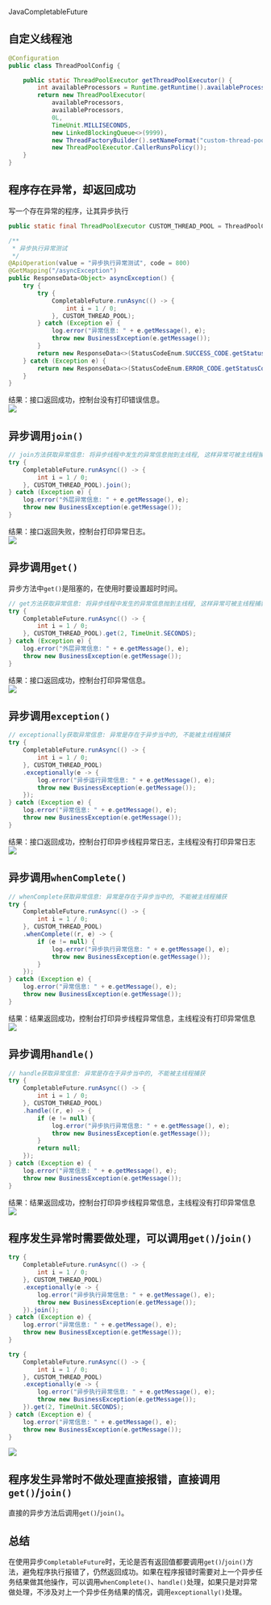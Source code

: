 JavaCompletableFuture
<a name="a6Yi9"></a>
## 自定义线程池
```java
@Configuration
public class ThreadPoolConfig {

    public static ThreadPoolExecutor getThreadPoolExecutor() {
        int availableProcessors = Runtime.getRuntime().availableProcessors();
        return new ThreadPoolExecutor(
            availableProcessors,
            availableProcessors,
            0L,
            TimeUnit.MILLISECONDS,
            new LinkedBlockingQueue<>(9999),
            new ThreadFactoryBuilder().setNameFormat("custom-thread-pool-%d").build(),
            new ThreadPoolExecutor.CallerRunsPolicy());
    }
}
```
<a name="RiDLz"></a>
## 程序存在异常，却返回成功
写一个存在异常的程序，让其异步执行
```java
public static final ThreadPoolExecutor CUSTOM_THREAD_POOL = ThreadPoolConfig.getThreadPoolExecutor();

/**
 * 异步执行异常测试
 */
@ApiOperation(value = "异步执行异常测试", code = 800)
@GetMapping("/asyncException")
public ResponseData<Object> asyncException() {
    try {
        try {
            CompletableFuture.runAsync(() -> {
                int i = 1 / 0;
            }, CUSTOM_THREAD_POOL);
        } catch (Exception e) {
            log.error("异常信息: " + e.getMessage(), e);
            throw new BusinessException(e.getMessage());
        }
        return new ResponseData<>(StatusCodeEnum.SUCCESS_CODE.getStatusCode(), "操作成功");
    } catch (Exception e) {
        return new ResponseData<>(StatusCodeEnum.ERROR_CODE.getStatusCode(), "操作失败:" + e.getMessage());
    }
}
```
结果：接口返回成功，控制台没有打印错误信息。<br />![](https://cdn.nlark.com/yuque/0/2023/png/396745/1687617633498-a7f4d048-ffb9-4913-8e27-6540cfd9c770.png#averageHue=%23faf9f8&clientId=uabe5defa-710a-4&from=paste&id=ue43f167d&originHeight=646&originWidth=1374&originalType=url&ratio=2.5&rotation=0&showTitle=false&status=done&style=none&taskId=uae638165-2280-43d0-b11f-765065d1ba4&title=)
<a name="PFZu3"></a>
## 异步调用`join()`
```java
// join方法获取异常信息: 将异步线程中发生的异常信息抛到主线程, 这样异常可被主线程捕获
try {
    CompletableFuture.runAsync(() -> {
        int i = 1 / 0;
    }, CUSTOM_THREAD_POOL).join();
} catch (Exception e) {
    log.error("外层异常信息: " + e.getMessage(), e);
    throw new BusinessException(e.getMessage());
}
```
结果：接口返回失败，控制台打印异常日志。<br />![](https://cdn.nlark.com/yuque/0/2023/png/396745/1687617633533-c30d37c5-055d-4378-b21a-c6442df4b637.png#averageHue=%23faf8f7&clientId=uabe5defa-710a-4&from=paste&id=u6df5b6e1&originHeight=764&originWidth=1340&originalType=url&ratio=2.5&rotation=0&showTitle=false&status=done&style=none&taskId=uff753c03-fa79-470b-aa9d-7738cdc33ff&title=)
<a name="nRPoG"></a>
## 异步调用`get()`
异步方法中`get()`是阻塞的，在使用时要设置超时时间。
```java
// get方法获取异常信息: 将异步线程中发生的异常信息抛到主线程, 这样异常可被主线程捕获
try {
    CompletableFuture.runAsync(() -> {
        int i = 1 / 0;
    }, CUSTOM_THREAD_POOL).get(2, TimeUnit.SECONDS);
} catch (Exception e) {
    log.error("外层异常信息: " + e.getMessage(), e);
    throw new BusinessException(e.getMessage());
}
```
结果：接口返回成功，控制台打印异常信息。<br />![](https://cdn.nlark.com/yuque/0/2023/png/396745/1687617633545-c8336ad1-84ca-4308-b440-46ff31f56998.png#averageHue=%23faf9f7&clientId=uabe5defa-710a-4&from=paste&id=u059d12a0&originHeight=791&originWidth=1379&originalType=url&ratio=2.5&rotation=0&showTitle=false&status=done&style=none&taskId=u7127b853-e58e-4b24-af08-e651a392f2a&title=)
<a name="DTsc4"></a>
## 异步调用`exception()`
```java
// exceptionally获取异常信息: 异常是存在于异步当中的, 不能被主线程捕获
try {
    CompletableFuture.runAsync(() -> {
        int i = 1 / 0;
    }, CUSTOM_THREAD_POOL)
    .exceptionally(e -> {
        log.error("异步运行异常信息: " + e.getMessage(), e);
        throw new BusinessException(e.getMessage());
    });
} catch (Exception e) {
    log.error("异常信息: " + e.getMessage(), e);
    throw new BusinessException(e.getMessage());
}
```
结果：接口返回成功，控制台打印异步线程异常日志，主线程没有打印异常日志<br />![](https://cdn.nlark.com/yuque/0/2023/png/396745/1687617633585-6906b505-9c9b-481b-911d-31a16f7b7c04.png#averageHue=%23faf8f7&clientId=uabe5defa-710a-4&from=paste&id=u23b161a6&originHeight=791&originWidth=1314&originalType=url&ratio=2.5&rotation=0&showTitle=false&status=done&style=none&taskId=u6d01623f-c7ff-4123-8501-9beb64db26e&title=)
<a name="f2yNd"></a>
## 异步调用`whenComplete()`
```java
// whenComplete获取异常信息: 异常是存在于异步当中的, 不能被主线程捕获
try {
    CompletableFuture.runAsync(() -> {
        int i = 1 / 0;
    }, CUSTOM_THREAD_POOL)
    .whenComplete((r, e) -> {
        if (e != null) {
            log.error("异步执行异常信息: " + e.getMessage(), e);
            throw new BusinessException(e.getMessage());
        }
    });
} catch (Exception e) {
    log.error("异常信息: " + e.getMessage(), e);
    throw new BusinessException(e.getMessage());
}
```
结果：结果返回成功，控制台打印异步线程异常信息，主线程没有打印异常信息<br />![](https://cdn.nlark.com/yuque/0/2023/png/396745/1687617633514-43ab0d9e-dcd2-49c8-93b1-1019233eae97.png#averageHue=%23faf9f7&clientId=uabe5defa-710a-4&from=paste&id=u58fa77fe&originHeight=755&originWidth=1307&originalType=url&ratio=2.5&rotation=0&showTitle=false&status=done&style=none&taskId=u5a234106-9737-49fe-bdf2-8143c3c0cc7&title=)
<a name="ZQfwc"></a>
## 异步调用`handle()`
```java
// handle获取异常信息: 异常是存在于异步当中的, 不能被主线程捕获
try {
    CompletableFuture.runAsync(() -> {
        int i = 1 / 0;
    }, CUSTOM_THREAD_POOL)
    .handle((r, e) -> {
        if (e != null) {
            log.error("异步执行异常信息: " + e.getMessage(), e);
            throw new BusinessException(e.getMessage());
        }
        return null;
    });
} catch (Exception e) {
    log.error("异常信息: " + e.getMessage(), e);
    throw new BusinessException(e.getMessage());
}
```
结果：结果返回成功，控制台打印异步线程异常信息，主线程没有打印异常信息<br />![](https://cdn.nlark.com/yuque/0/2023/png/396745/1687617633951-becfba7e-4b30-4946-bca2-212267a7ff48.png#averageHue=%23faf9f7&clientId=uabe5defa-710a-4&from=paste&id=ue224b85a&originHeight=790&originWidth=1309&originalType=url&ratio=2.5&rotation=0&showTitle=false&status=done&style=none&taskId=u3142cc34-20f0-4b05-abd7-d26e14801d2&title=)
<a name="imkgc"></a>
## 程序发生异常时需要做处理，可以调用`get()`/`join()`
```java
try {
    CompletableFuture.runAsync(() -> {
        int i = 1 / 0;
    }, CUSTOM_THREAD_POOL)
    .exceptionally(e -> {
        log.error("异步执行异常信息: " + e.getMessage(), e);
        throw new BusinessException(e.getMessage());
    }).join();
} catch (Exception e) {
    log.error("异常信息: " + e.getMessage(), e);
    throw new BusinessException(e.getMessage());
}

try {
    CompletableFuture.runAsync(() -> {
        int i = 1 / 0;
    }, CUSTOM_THREAD_POOL)
    .exceptionally(e -> {
        log.error("异步执行异常信息: " + e.getMessage(), e);
        throw new BusinessException(e.getMessage());
    }).get(2, TimeUnit.SECONDS);
} catch (Exception e) {
    log.error("异常信息: " + e.getMessage(), e);
    throw new BusinessException(e.getMessage());
}
```
![](https://cdn.nlark.com/yuque/0/2023/png/396745/1687617634098-8d349217-c0e7-49c9-8837-405e07b31224.png#averageHue=%23f9f6f4&clientId=uabe5defa-710a-4&from=paste&id=u4d66af0c&originHeight=859&originWidth=1371&originalType=url&ratio=2.5&rotation=0&showTitle=false&status=done&style=none&taskId=u9e7087fb-5dcb-4a05-9673-2fb73759fca&title=)
<a name="rM1vH"></a>
## 程序发生异常时不做处理直接报错，直接调用`get()`/`join()`
直接的异步方法后调用`get()`/`join()`。
<a name="O6YuI"></a>
## 总结
在使用异步`CompletableFuture`时，无论是否有返回值都要调用`get()`/`join()`方法，避免程序执行报错了，仍然返回成功。如果在程序报错时需要对上一个异步任务结果做其他操作，可以调用`whenComplete()`、`handle()`处理，如果只是对异常做处理，不涉及对上一个异步任务结果的情况，调用`exceptionally()`处理。
